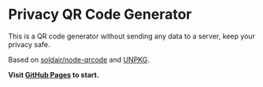 # Privacy QR Code Generator

This is a QR code generator without sending any data to a server, keep your privacy safe.

Based on [soldair/node-qrcode](https://github.com/soldair/node-qrcode) and [UNPKG](https://unpkg.com/).

**Visit [GitHub Pages](https://undirectlookable.github.io/privacy-qrcode/) to start.**
